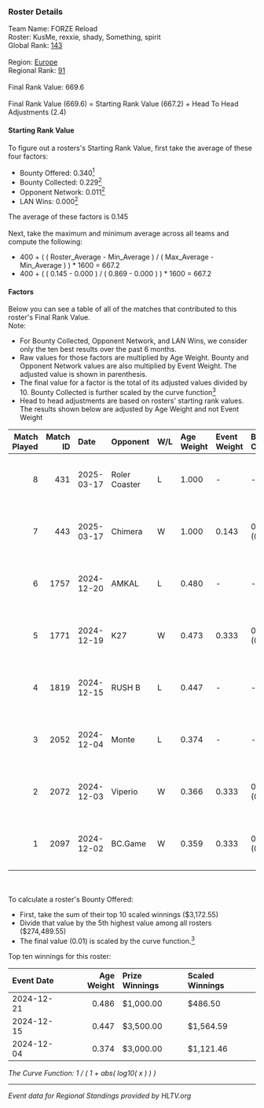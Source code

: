 ### Roster Details<br />
Team Name: FORZE Reload<br />
Roster: KusMe, rexxie, shady, Something, spirit<br />
Global Rank: [143](../../standings_global_2025_04_07.md)<br />
<br />
Region: [Europe]( ../../standings_europe_2025_04_07.md)<br />
Regional Rank: [91]( ../../standings_europe_2025_04_07.md)<br />
<br />
Final Rank Value:  669.6<br />
<br />
Final Rank Value (669.6) = Starting Rank Value (667.2) + Head To Head Adjustments (2.4)<br />

#### Starting Rank Value<br />
To figure out a rosters's Starting Rank Value, first take the average of these four factors:<br />
- Bounty Offered: 0.340[<sup>1</sup>](#table2)
- Bounty Collected: 0.229[<sup>2</sup>](#table1)
- Opponent Network: 0.011[<sup>2</sup>](#table1)
- LAN Wins: 0.000[<sup>2</sup>](#table1)

The average of these factors is 0.145<br />
<br />
Next, take the maximum and minimum average across all teams and compute the following:<br />
- 400 + ( ( Roster_Average - Min_Average ) / ( Max_Average - Min_Average ) ) * 1600 = 667.2
- 400 + ( ( 0.145 - 0.000 ) / ( 0.869 - 0.000 ) ) * 1600 = 667.2


#### Factors<br />
Below you can see a table of all of the matches that contributed to this roster's Final Rank Value.<br />
Note:<br />

- For Bounty Collected, Opponent Network, and LAN Wins, we consider only the ten best results over the past 6 months.
- Raw values for those factors are multiplied by Age Weight. Bounty and Opponent Network values are also multiplied by Event Weight. The adjusted value is shown in parenthesis.
- The final value for a factor is the total of its adjusted values divided by 10. Bounty Collected is further scaled by the curve function[<sup>3</sup>](#curveFunction)
- Head to head adjustments are based on rosters' starting rank values. The results shown below are adjusted by Age Weight and not Event Weight
<span id="table1"></span><br />


| Match Played | Match ID | Date       | Opponent      | W/L | Age Weight | Event Weight | Bounty Collected | Opponent Network | LAN Wins  | H2H Adj. | Roster                                    |
| -: | -: | :- | :- | :- | :- | :- | :- | :- | :- | -: | :- |
|            8 |      431 | 2025-03-17 | Roler Coaster | L   | 1.000      | -            | -                | -                | -         |   -18.58 | KusMe, rexxie, shady, Something, spirit   |
|            7 |      443 | 2025-03-17 | Chimera       | W   | 1.000      | 0.143        | 0.012 (0.002)    | 0.429 (0.061)    | 0 (0.000) |    16.77 | KusMe, rexxie, shady, Something, spirit   |
|            6 |     1757 | 2024-12-20 | AMKAL         | L   | 0.480      | -            | -                | -                | -         |    -7.30 | dwushka, KusMe, shady, spirit, xdENiSZERA |
|            5 |     1771 | 2024-12-19 | K27           | W   | 0.473      | 0.333        | 0.004 (0.001)    | 0.150 (0.024)    | 0 (0.000) |     7.49 | dwushka, KusMe, shady, spirit, xdENiSZERA |
|            4 |     1819 | 2024-12-15 | RUSH B        | L   | 0.447      | -            | -                | -                | -         |    -4.03 | dwushka, KusMe, shady, spirit, xdENiSZERA |
|            3 |     2052 | 2024-12-04 | Monte         | L   | 0.374      | -            | -                | -                | -         |    -3.04 | dwushka, KusMe, shady, spirit, xdENiSZERA |
|            2 |     2072 | 2024-12-03 | Viperio       | W   | 0.366      | 0.333        | 0.001 (0.000)    | 0.034 (0.004)    | 0 (0.000) |     4.52 | dwushka, KusMe, shady, spirit, xdENiSZERA |
|            1 |     2097 | 2024-12-02 | BC.Game       | W   | 0.359      | 0.333        | 0.016 (0.002)    | 0.142 (0.017)    | 0 (0.000) |     6.54 | dwushka, KusMe, shady, spirit, xdENiSZERA |

<br />
<span id="table2"></span><br />
To calculate a roster's Bounty Offered:<br />

- First, take the sum of their top 10 scaled winnings ($3,172.55)
- Divide that value by the 5th highest value among all rosters ($274,489.55)
- The final value (0.01) is scaled by the curve function.[<sup>3</sup>](#curveFunction)

Top ten winnings for this roster:<br />

| Event Date | Age Weight | Prize Winnings | Scaled Winnings |
| :- | -: | :- | :- |
| 2024-12-21 |      0.486 | $1,000.00      | $486.50         |
| 2024-12-15 |      0.447 | $3,500.00      | $1,564.59       |
| 2024-12-04 |      0.374 | $3,000.00      | $1,121.46       |


<span id="curveFunction"></span>_The Curve Function: 1 / ( 1 + abs( log10( x ) ) )_<br />

---
_Event data for Regional Standings provided by HLTV.org_<br />
